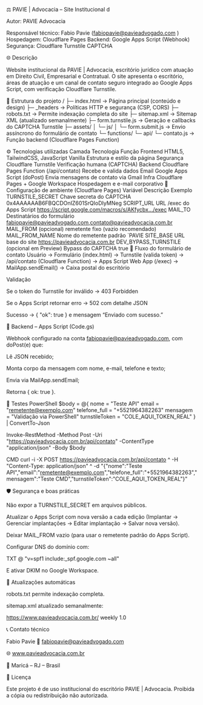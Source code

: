 ⚖️ PAVIE | Advocacia – Site Institucional d

Autor: PAVIE Advocacia

Responsável técnico: Fabio Pavie (fabiopavie@pavieadvogado.com
)
Hospedagem: Cloudflare Pages
Backend: Google Apps Script (Webhook)
Segurança: Cloudflare Turnstile CAPTCHA

🌐 Descrição

Website institucional da PAVIE | Advocacia, escritório jurídico com atuação em Direito Civil, Empresarial e Contratual.
O site apresenta o escritório, áreas de atuação e um canal de contato seguro integrado ao Google Apps Script, com verificação Cloudflare Turnstile.

📁 Estrutura do projeto
/
├─ index.html                   → Página principal (conteúdo e design)
├─ _headers                     → Políticas HTTP e segurança (CSP, CORS)
├─ robots.txt                   → Permite indexação completa do site
├─ sitemap.xml                  → Sitemap XML (atualizado semanalmente)
├─ form.turnstile.js            → Geração e callbacks do CAPTCHA Turnstile
├─ assets/
│  └─ js/
│     └─ form.submit.js         → Envio assíncrono do formulário de contato
└─ functions/
   └─ api/
      └─ contato.js             → Função backend (Cloudflare Pages Function)

⚙️ Tecnologias utilizadas
Camada	Tecnologia	Função
Frontend	HTML5, TailwindCSS, JavaScript Vanilla	Estrutura e estilo da página
Segurança	Cloudflare Turnstile	Verificação humana (CAPTCHA)
Backend	Cloudflare Pages Function (/api/contato)	Recebe e valida dados
Email	Google Apps Script (doPost)	Envia mensagens de contato via Gmail
Infra	Cloudflare Pages + Google Workspace	Hospedagem e e-mail corporativo
🔐 Configuração de ambiente (Cloudflare Pages)
Variável	Descrição	Exemplo
TURNSTILE_SECRET	Chave secreta do CAPTCHA	0x4AAAAAAB6FBQCDOnIZ601SrQIoDIyMNeg
SCRIPT_URL	URL /exec do Apps Script	https://script.google.com/macros/s/AKfycbx.../exec
MAIL_TO	Destinatários do formulário	fabiopavie@pavieadvogado.com,contato@pavieadvocacia.com.br
MAIL_FROM	(opcional) remetente fixo	(vazio recomendado)
MAIL_FROM_NAME	Nome do remetente padrão	`PAVIE
SITE_BASE	URL base do site	https://pavieadvocacia.com.br
DEV_BYPASS_TURNSTILE	(opcional em Preview) Bypass do CAPTCHA	true
💬 Fluxo do formulário de contato
Usuário → Formulário (index.html)
        → Turnstile (valida token)
        → /api/contato (Cloudflare Function)
        → Apps Script Web App (/exec)
        → MailApp.sendEmail()
        → Caixa postal do escritório

Validação

Se o token do Turnstile for inválido → 403 Forbidden

Se o Apps Script retornar erro → 502 com detalhe JSON

Sucesso → { "ok": true } e mensagem “Enviado com sucesso.”

🧩 Backend – Apps Script (Code.gs)

Webhook configurado na conta fabiopavie@pavieadvogado.com, com doPost(e) que:

Lê JSON recebido;

Monta corpo da mensagem com nome, e-mail, telefone e texto;

Envia via MailApp.sendEmail;

Retorna { ok: true }.

🧪 Testes
PowerShell
$body = @{
  nome = "Teste API"
  email = "remetente@exemplo.com"
  telefone_full = "+5521964382263"
  mensagem = "Validação via PowerShell"
  turnstileToken = "COLE_AQUI_TOKEN_REAL"
} | ConvertTo-Json

Invoke-RestMethod -Method Post -Uri "https://pavieadvocacia.com.br/api/contato" -ContentType "application/json" -Body $body

CMD
curl -i -X POST https://pavieadvocacia.com.br/api/contato ^
  -H "Content-Type: application/json" ^
  -d "{\"nome\":\"Teste API\",\"email\":\"remetente@exemplo.com\",\"telefone_full\":\"+5521964382263\",\"mensagem\":\"Teste CMD\",\"turnstileToken\":\"COLE_AQUI_TOKEN_REAL\"}"

🛡️ Segurança e boas práticas

Não expor a TURNSTILE_SECRET em arquivos públicos.

Atualizar o Apps Script com nova versão a cada edição (Implantar → Gerenciar implantações → Editar implantação → Salvar nova versão).

Deixar MAIL_FROM vazio (para usar o remetente padrão do Apps Script).

Configurar DNS do domínio com:

TXT @ "v=spf1 include:_spf.google.com ~all"


E ativar DKIM no Google Workspace.

📅 Atualizações automáticas

robots.txt permite indexação completa.

sitemap.xml atualizado semanalmente:

<loc>https://www.pavieadvocacia.com.br/</loc>
<changefreq>weekly</changefreq>
<priority>1.0</priority>

📞 Contato técnico

Fabio Pavie
📧 fabiopavie@pavieadvogado.com

🌐 www.pavieadvocacia.com.br

📍 Maricá – RJ – Brasil

🧾 Licença

Este projeto é de uso institucional do escritório PAVIE | Advocacia.
Proibida a cópia ou redistribuição não autorizada.